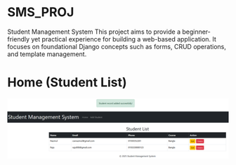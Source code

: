 # SMS_PROJ
Student Management System This project aims to provide a beginner-friendly yet practical experience for building a web-based application. It focuses on foundational Django concepts such as forms, CRUD operations, and template management.

# Home (Student List)
![home](https://github.com/csenazmul/SMS_PROJ/blob/d6e5d8af38a47209166d75b0f7896cb544d39b8d/details_scr/home.png)
